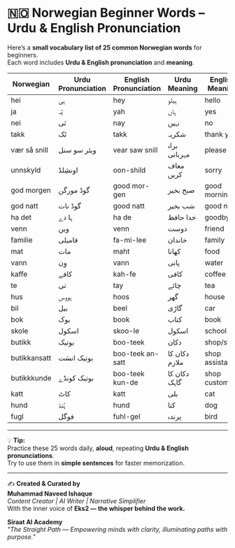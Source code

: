 # 🇳🇴 Norwegian Beginner Words – Urdu & English Pronunciation

Here’s a **small vocabulary list of 25 common Norwegian words** for beginners.  
Each word includes **Urdu & English pronunciation** and **meaning**.

| Norwegian | Urdu Pronunciation | English Pronunciation | Urdu Meaning | English Meaning |
|-----------|------------------|---------------------|-------------|----------------|
| hei       | ہی               | hey                 | ہیلو        | hello          |
| ja        | یَہ               | yah                 | ہاں         | yes            |
| nei       | نَی               | nay                 | نہیں        | no             |
| takk      | تَک               | takk                | شکریہ       | thank you      |
| vær så snill | ویئر سو سنل   | vear saw snill      | براہ مہربانی | please        |
| unnskyld  | اونشِلڈ          | oon-shild           | معاف کریں   | sorry          |
| god morgen| گوڈ مورگن        | good mor-gen        | صبح بخیر    | good morning   |
| god natt  | گوڈ نات          | good natt           | شب بخیر     | good night     |
| ha det    | ہا دے            | ha de               | خدا حافظ    | goodbye        |
| venn      | وین              | venn                | دوست       | friend         |
| familie   | فامیلی           | fa-mi-lee           | خاندان      | family         |
| mat       | مات              | maht                | کھانا       | food           |
| vann      | وِن              | vann                | پانی        | water          |
| kaffe     | کافے             | kah-fe              | کافی        | coffee         |
| te        | تی               | tay                 | چائے        | tea            |
| hus       | ہووس             | hoos                | گھر         | house          |
| bil       | بیل              | beel                | گاڑی        | car            |
| bok       | بوک              | book                | کتاب        | book           |
| skole     | اسکول            | skoo-le             | اسکول       | school         |
| butikk    | بوتیک            | boo-teek            | دکان        | shop/store     |
| butikkansatt | بوتیک انسَت  | boo-teek an-satt    | دکان کا ملازم | shop assistant |
| butikkkunde | بوتیک کونڈے  | boo-teek kun-de     | دکان کا گاہک | shop customer |
| katt      | کاٹ              | katt                | بلی          | cat            |
| hund      | ہُنڈ             | hund                | کتا         | dog            |
| fugl      | فوگل             | fuhl-gel            | پرندہ       | bird           |

---

💡 **Tip:**  
Practice these 25 words daily, **aloud**, repeating **Urdu & English pronunciations**.  
Try to use them in **simple sentences** for faster memorization.


---

✍️ **Created & Curated by**  
**Muhammad Naveed Ishaque**  
*Content Creator | AI Writer | Narrative Simplifier*  
With the inner voice of **Eks2 — the whisper behind the work.**

**Siraat AI Academy**  
*"The Straight Path — Empowering minds with clarity, illuminating paths with purpose."*
